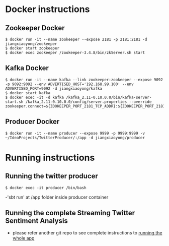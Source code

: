Docker instructions
============================
Zookeeper Docker
----------------------------
```
$ docker run -it --name zookeeper --expose 2181 -p 2181:2181 -d jiangxiaoyong/zookeeper
$ docker start zookeeper
$ docker exec zookeeper /zookeeper-3.4.8/bin/zkServer.sh start
```

Kafka Docker
----------------------------
```
$ docker run -it --name kafka --link zookeeper:zookeeper --expose 9092 -p 9092:9092 --env ADVERTISED_HOST='192.168.99.100' --env ADVERTISED_PORT=9092 -d jiangxiaoyong/kafka
$ docker start kafka
$ docker exec -it -d kafka /kafka_2.11-0.10.0.0/bin/kafka-server-start.sh /kafka_2.11-0.10.0.0/config/server.properties --override zookeeper.connect=${ZOOKEEPER_PORT_2181_TCP_ADDR}:${ZOOKEEPER_PORT_2181_TCP_PORT}
```

Producer Docker
-----------------------------
```
$ docker run -it --name producer --expose 9999 -p 9999:9999 -v ~/IdeaProjects/TwitterProducer/:/app -d jiangxiaoyong/producer
```

Running instructions
=============================
Running the twitter producer
-----------------------------
```
$ docker exec -it producer /bin/bash
```
-'sbt run' at /app folder inside producer container


Running the complete Streaming Twitter Sentiment Analysis
---------------------------------------------------------
- please refer another git repo to see complete instructions to [running the whole app](https://github.com/jiangxiaoyong/StreamingTwitterSentimentAnalysis)
